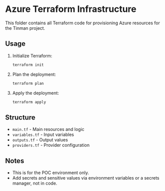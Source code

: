 # Azure Terraform Infrastructure

This folder contains all Terraform code for provisioning Azure resources for the Tinman project.

## Usage

1. Initialize Terraform:
   ```sh
   terraform init
   ```
2. Plan the deployment:
   ```sh
   terraform plan
   ```
3. Apply the deployment:
   ```sh
   terraform apply
   ```

## Structure
- `main.tf`        - Main resources and logic
- `variables.tf`   - Input variables
- `outputs.tf`     - Output values
- `providers.tf`   - Provider configuration

## Notes
- This is for the POC environment only.
- Add secrets and sensitive values via environment variables or a secrets manager, not in code.

